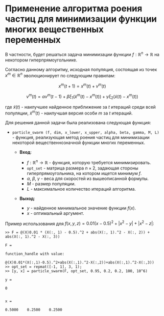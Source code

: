 # Применение алгоритма роения частиц для минимизации функции многих вещественных переменных
В частности, будет решаться задача минимизации функции $f: \mathbb{R}^n \rightarrow \mathbb{R}$ на некотором гиперпрямоугольнике.

Согласно данному алгоритму, исходная популяция, состоящая из точек $x^m \in \mathbb{R}^n$ эволюционирует по следующим правилам:

$$
x^m(t+1) = x^m(t) + v^m(t)
$$

$$
v^m(t) = \alpha v^m(t - 1) + \beta \xi_1(\tilde{x}^m(t) - x^m(t)) + \gamma \xi_2(\tilde{x}(t) - x^m(t))
$$

где $\tilde{x}(t)$ - наилучшее найденное приближение за $t$ итераций среди всей популяции, $\tilde{x}^m(t)$ - наилучшая версия особи $m$ за $t$ итераций.

Для решения данной задачи была реализована следующая функция:


* ```particle_swarm (f, dim, x_lower, x_upper, alpha, beta, gamma, M, L)``` - функция, реализующая метод роения частиц для минимизации некоторой вещественнозначной функции многих переменных.

    * **Вход**: 
      * $f: \mathbb{R}^n \rightarrow \mathbb{R}$ - функция, которую требуется минимизировать. 
      * `opt_set` - матрица размера $n \times 2$, задающая стороны гиперпрямоугольника, на котором ищется минимум $f$.
      * $\alpha$, $\beta$, $\gamma$ - веса для скоростей из вышеописанной формулы.
      * $M$ - размер популяции.
      * $L$ - максимальное количество итераций алгоритма.

    * **Выход**:  
      * $y$ - найденное минимальное значение функции $f(x)$.
      * $x$ - оптимальный аргумент.


Пример использования для $f(x, y, z) = 0.01(x-0.5)^2 + |x^2-y| + |x^2 - z|$:
```
>> F = @(X)0.01 * (X(:, 1) - 0.5).^2 + abs(X(:, 1).^2 - X(:, 2)) + abs(X(:, 1).^2 - X(:, 3))
	
F =

function_handle with value:

@(X)0.01*(X(:,1)-0.5).^2+abs(X(:,1).^2-X(:,2))+abs(X(:,1).^2-X(:,3))
>> opt_set = repmat([-1, 1], 3, 1);
>> [y, x] = particle_swarm(F, opt_set, 0.95, 0.2, 0.2, 100, 10^6)

y =

0


x =

0.5000    0.2500    0.2500
```


